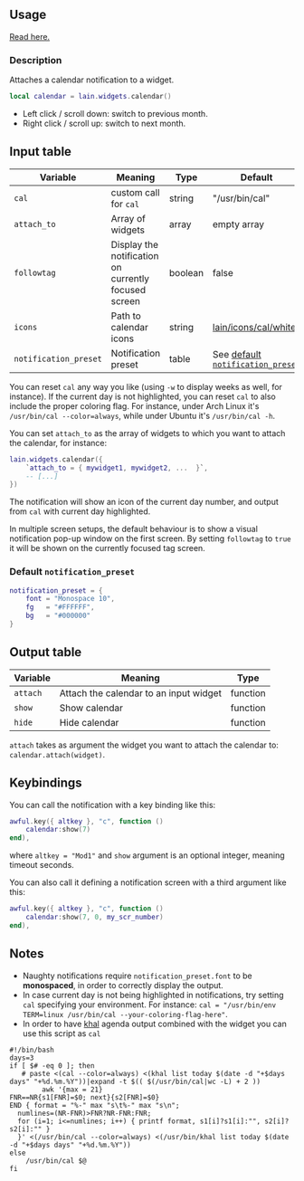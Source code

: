 ## Usage

[Read here.](https://github.com/copycat-killer/lain/wiki/Widgets#usage)

### Description

Attaches a calendar notification to a widget.

```lua
local calendar = lain.widgets.calendar()
```

- Left click / scroll down: switch to previous month.
- Right click / scroll up: switch to next month.

## Input table

Variable | Meaning | Type | Default
--- | --- | --- | ---
`cal` | custom call for `cal` | string | "/usr/bin/cal"
`attach_to` | Array of widgets | array | empty array
`followtag` | Display the notification on currently focused screen | boolean | false
`icons` | Path to calendar icons | string | [lain/icons/cal/white](https://github.com/copycat-killer/lain/tree/master)
`notification_preset` | Notification preset | table | See [default `notification_preset`](https://github.com/copycat-killer/lain/wiki/calendar#default-notification_preset)

You can reset `cal` any way you like (using `-w` to display weeks as well, for instance). If the current day is not highlighted, you can reset `cal` to also include the proper coloring flag. For instance, under Arch Linux it's `/usr/bin/cal --color=always`, while under Ubuntu it's `/usr/bin/cal -h`.

You can set `attach_to` as the array of widgets to which you want to attach the calendar, for instance:

```lua
lain.widgets.calendar({
    `attach_to = { mywidget1, mywidget2, ...  }`,
    -- [...]
})
```

The notification will show an icon of the current day number, and output from ``cal`` with current day highlighted.

In multiple screen setups, the default behaviour is to show a visual notification pop-up window on the first screen. By setting `followtag` to `true` it will be shown on the currently focused tag screen.

### Default `notification_preset`

```lua
notification_preset = {
    font = "Monospace 10",
    fg   = "#FFFFFF",
    bg   = "#000000"
}
```

## Output table

Variable | Meaning | Type
--- | --- | ---
`attach` | Attach the calendar to an input widget | function
`show` | Show calendar | function
`hide` | Hide calendar | function

`attach` takes as argument the widget you want to attach the calendar to: `calendar.attach(widget)`.

## Keybindings

You can call the notification with a key binding like this:

```lua
awful.key({ altkey }, "c", function ()
    calendar:show(7)
end),
```

where ``altkey = "Mod1"`` and ``show`` argument is an optional integer, meaning timeout seconds.

You can also call it defining a notification screen with a third argument like this:

```lua
awful.key({ altkey }, "c", function ()
    calendar:show(7, 0, my_scr_number)
end),
```

## Notes

* Naughty notifications require `notification_preset.font` to be **monospaced**, in order to correctly display the output.
* In case current day is not being highlighted in notifications, try setting `cal` specifying your environment. For instance: `cal = "/usr/bin/env TERM=linux /usr/bin/cal --your-coloring-flag-here"`.
* In order to have [khal](https://github.com/pimutils/khal) agenda output combined with the widget you can use this script as `cal`
```
#!/bin/bash
days=3
if [ $# -eq 0 ]; then
   # paste <(cal --color=always) <(khal list today $(date -d "+$days days" "+%d.%m.%Y"))|expand -t $(( $(/usr/bin/cal|wc -L) + 2 ))
        awk '{max = 21}
FNR==NR{s1[FNR]=$0; next}{s2[FNR]=$0}
END { format = "%-" max "s\t%-" max "s\n";
  numlines=(NR-FNR)>FNR?NR-FNR:FNR;
  for (i=1; i<=numlines; i++) { printf format, s1[i]?s1[i]:"", s2[i]?s2[i]:"" }
  }' <(/usr/bin/cal --color=always) <(/usr/bin/khal list today $(date -d "+$days days" "+%d.%m.%Y"))
else
    /usr/bin/cal $@
fi

```